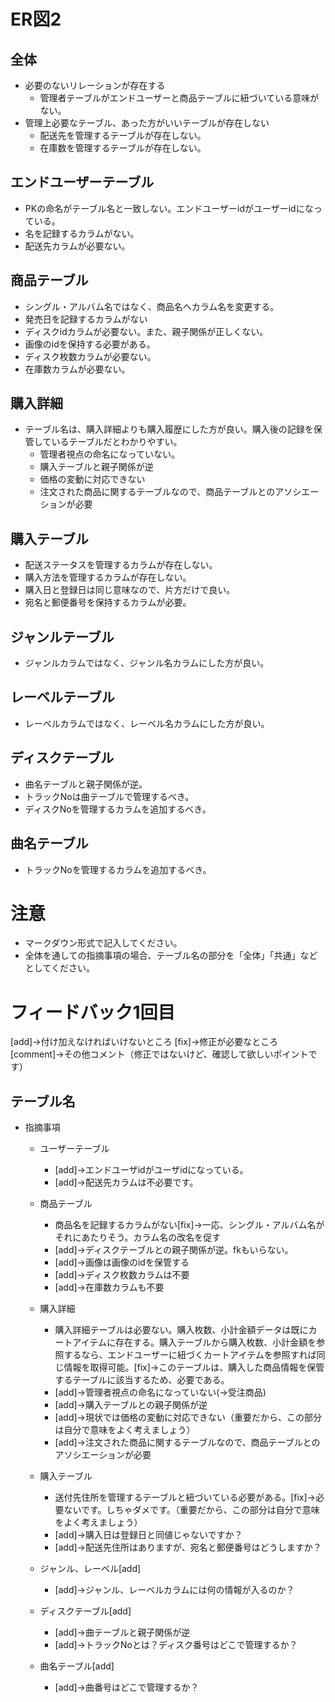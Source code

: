 # ER図2
## 全体
  - 必要のないリレーションが存在する
    - 管理者テーブルがエンドユーザーと商品テーブルに紐づいている意味がない。
  - 管理上必要なテーブル、あった方がいいテーブルが存在しない
    - 配送先を管理するテーブルが存在しない。
    - 在庫数を管理するテーブルが存在しない。
    

## エンドユーザーテーブル
  - PKの命名がテーブル名と一致しない。エンドユーザーidがユーザーidになっている。
  - 名を記録するカラムがない。
  - 配送先カラムが必要ない。
## 商品テーブル
  - シングル・アルバム名ではなく、商品名へカラム名を変更する。
  - 発売日を記録するカラムがない
  - ディスクidカラムが必要ない。また、親子関係が正しくない。
  - 画像のidを保持する必要がある。
  - ディスク枚数カラムが必要ない。
  - 在庫数カラムが必要ない。
## 購入詳細
  - テーブル名は、購入詳細よりも購入履歴にした方が良い。購入後の記録を保管しているテーブルだとわかりやすい。
      - 管理者視点の命名になっていない。
      - 購入テーブルと親子関係が逆
      - 価格の変動に対応できない
      - 注文された商品に関するテーブルなので、商品テーブルとのアソシエーションが必要
## 購入テーブル
  - 配送ステータスを管理するカラムが存在しない。
  - 購入方法を管理するカラムが存在しない。
  - 購入日と登録日は同じ意味なので、片方だけで良い。
  - 宛名と郵便番号を保持するカラムが必要。
## ジャンルテーブル
  - ジャンルカラムではなく、ジャンル名カラムにした方が良い。
## レーベルテーブル
  - レーベルカラムではなく、レーベル名カラムにした方が良い。
## ディスクテーブル
  - 曲名テーブルと親子関係が逆。
  - トラックNoは曲テーブルで管理するべき。
  - ディスクNoを管理するカラムを追加するべき。
## 曲名テーブル
  - トラックNoを管理するカラムを追加するべき。

# 注意
* マークダウン形式で記入してください。
* 全体を通しての指摘事項の場合、テーブル名の部分を「全体」「共通」などとしてください。

# フィードバック1回目
[add]→付け加えなければいけないところ
[fix]→修正が必要なところ
[comment]→その他コメント（修正ではないけど、確認して欲しいポイントです）


## テーブル名
- 指摘事項
  - ユーザーテーブル
    - [add]→エンドユーザidがユーザidになっている。
    - [add]→配送先カラムは不必要です。
    
  - 商品テーブル
    - 商品名を記録するカラムがない[fix]→一応、シングル・アルバム名がそれにあたりそう。カラム名の改名を促す
    - [add]→ディスクテーブルとの親子関係が逆。fkもいらない。
    - [add]→画像は画像のidを保管する
    - [add]→ディスク枚数カラムは不要
    - [add]→在庫数カラムも不要
    
  - 購入詳細
    - 購入詳細テーブルは必要ない。購入枚数、小計金額データは既にカートアイテムに存在する。購入テーブルから購入枚数、小計金額を参照するなら、エンドユーザーに紐づくカートアイテムを参照すれば同じ情報を取得可能。[fix]→このテーブルは、購入した商品情報を保管するテーブルに該当するため、必要である。
    - [add]→管理者視点の命名になっていない(→受注商品)
    - [add]→購入テーブルとの親子関係が逆
    - [add]→現状では価格の変動に対応できない（重要だから、この部分は自分で意味をよく考えましょう）
    - [add]→注文された商品に関するテーブルなので、商品テーブルとのアソシエーションが必要
    
   - 購入テーブル
     - 送付先住所を管理するテーブルと紐づいている必要がある。[fix]→必要ないです。しちゃダメです。（重要だから、この部分は自分で意味をよく考えましょう）
     - [add]→購入日は登録日と同値じゃないですか？
     - [add]→配送先住所はありますが、宛名と郵便番号はどうしますか？
   
   - ジャンル、レーベル[add]
     - [add]→ジャンル、レーベルカラムには何の情報が入るのか？
 
     
   - ディスクテーブル[add]
     - [add]→曲テーブルと親子関係が逆
     - [add]→トラックNoとは？ディスク番号はどこで管理するか？
     
   - 曲名テーブル[add]
     - [add]→曲番号はどこで管理するか？
 
